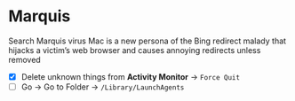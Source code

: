 # Marquis
Search Marquis virus Mac is a new persona of the Bing redirect malady that hijacks a victim’s web browser and causes annoying redirects unless removed
- [x] Delete unknown things from **Activity Monitor** -> `Force Quit`
- [ ] Go -> Go to Folder -> `/Library/LaunchAgents`
